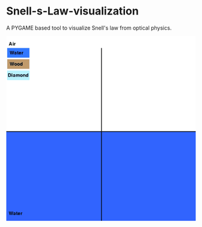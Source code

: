 # Snell-s-Law-visualization
A PYGAME based tool to visualize Snell's law from optical physics.  


![Snell-s-Law-visualization](snells_law.gif)
